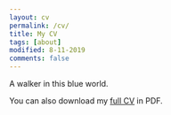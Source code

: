 ```yaml
---
layout: cv
permalink: /cv/
title: My CV
tags: [about]
modified: 8-11-2019
comments: false
---
```


A walker in this blue world.

You can also download my <a href="{{site.baseurl}}/docs/prospective.pdf" target="_blank">full CV</a> in PDF.


